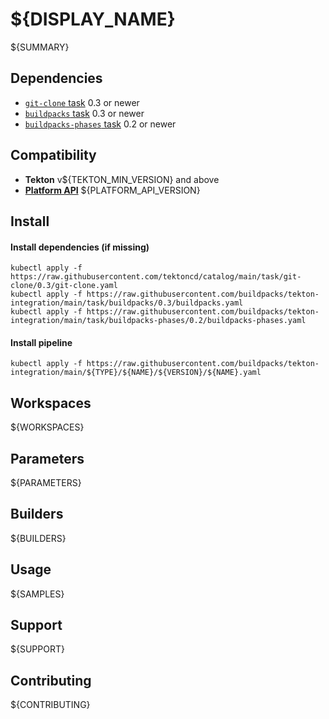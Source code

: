 # ${DISPLAY_NAME}

${SUMMARY}

## Dependencies

- [`git-clone` task](https://github.com/tektoncd/catalog/tree/master/task/git-clone) 0.3 or newer
- [`buildpacks` task](https://github.com/buildpacks/tekton-integration/tree/main/task/buildpacks/) 0.3 or newer
- [`buildpacks-phases` task](https://github.com/buildpacks/tekton-integration/tree/main/task/buildpacks-phases/) 0.2 or newer

## Compatibility

- **Tekton** v${TEKTON_MIN_VERSION} and above
- **[Platform API][platform-api]** ${PLATFORM_API_VERSION}

[platform-api]: https://buildpacks.io/docs/reference/spec/platform-api/

## Install

#### Install dependencies (if missing)

```shell
kubectl apply -f https://raw.githubusercontent.com/tektoncd/catalog/main/task/git-clone/0.3/git-clone.yaml
kubectl apply -f https://raw.githubusercontent.com/buildpacks/tekton-integration/main/task/buildpacks/0.3/buildpacks.yaml
kubectl apply -f https://raw.githubusercontent.com/buildpacks/tekton-integration/main/task/buildpacks-phases/0.2/buildpacks-phases.yaml
```

#### Install pipeline

```shell
kubectl apply -f https://raw.githubusercontent.com/buildpacks/tekton-integration/main/${TYPE}/${NAME}/${VERSION}/${NAME}.yaml
```

## Workspaces

${WORKSPACES}

## Parameters

${PARAMETERS}

## Builders

${BUILDERS}

## Usage

${SAMPLES}

## Support

${SUPPORT}

## Contributing

${CONTRIBUTING}
